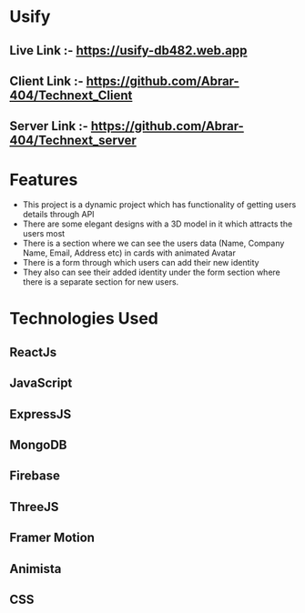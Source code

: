 # Usify

## Live Link :- https://usify-db482.web.app
## Client Link :- https://github.com/Abrar-404/Technext_Client
## Server Link :- https://github.com/Abrar-404/Technext_server

# Features
- This project is a dynamic project which has functionality of getting users details through API
- There are some elegant designs with a 3D model in it which attracts the users most
- There is a section where we can see the users data (Name, Company Name, Email, Address etc) in cards with animated Avatar
- There is a form through which users can add their new identity
- They also can see their added identity under the form section where there is a separate section for new users.

# Technologies Used
## ReactJs
## JavaScript
## ExpressJS
## MongoDB
## Firebase
## ThreeJS
## Framer Motion
## Animista
## CSS
